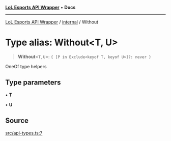 [**LoL Esports API Wrapper**](../../README.md) • **Docs**

***

[LoL Esports API Wrapper](../../globals.md) / [internal](../README.md) / Without

# Type alias: Without\<T, U\>

> **Without**\<`T`, `U`\>: `{ [P in Exclude<keyof T, keyof U>]?: never }`

OneOf type helpers

## Type parameters

• **T**

• **U**

## Source

[src/api-types.ts:7](https://github.com/Viriatto/lol-esports-api/blob/783dfab6fe0c5578f68e0ef039a6d4ddff241e06/src/api-types.ts#L7)
